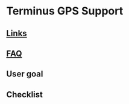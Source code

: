 # Terminus GPS Support

## [Links](https://app.terminusgps.com/docs/support?page=0)

## [FAQ]()

## User goal

## Checklist
